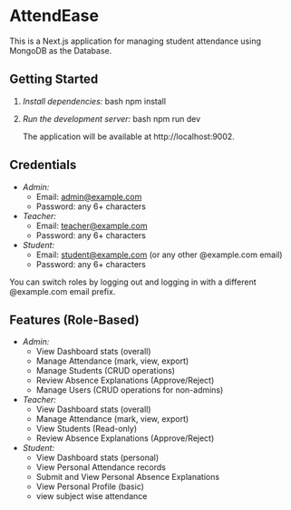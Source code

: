 # AttendEase 

This is a Next.js application for managing student attendance using MongoDB as the Database.

## Getting Started

1. *Install dependencies:*
    bash
    npm install
    
2. *Run the development server:*
    bash
    npm run dev
    
    The application will be available at http://localhost:9002.


## Credentials

- *Admin:*
  - Email: admin@example.com
  - Password: any 6+ characters
- *Teacher:*
  - Email: teacher@example.com
  - Password: any 6+ characters
- *Student:*
  - Email: student@example.com (or any other @example.com email)
  - Password: any 6+ characters

You can switch roles by logging out and logging in with a different @example.com email prefix.

## Features (Role-Based)

- *Admin:*
  - View Dashboard stats (overall)
  - Manage Attendance (mark, view, export)
  - Manage Students (CRUD operations)
  - Review Absence Explanations (Approve/Reject)
  - Manage Users (CRUD operations for non-admins)
- *Teacher:*
  - View Dashboard stats (overall)
  - Manage Attendance (mark, view, export)
  - View Students (Read-only)
  - Review Absence Explanations (Approve/Reject)
- *Student:*
  - View Dashboard stats (personal)
  - View Personal Attendance records
  - Submit and View Personal Absence Explanations
  - View Personal Profile (basic)
  - view subject wise attendance